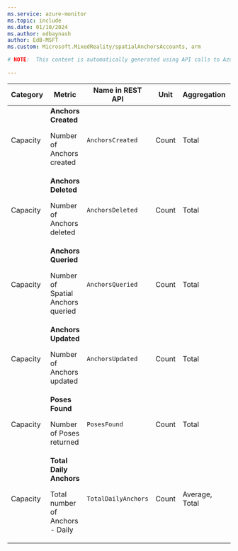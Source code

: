 ```yaml
---
ms.service: azure-monitor
ms.topic: include
ms.date: 01/10/2024
ms.author: edbaynash
author: EdB-MSFT
ms.custom: Microsoft.MixedReality/spatialAnchorsAccounts, arm

# NOTE:  This content is automatically generated using API calls to Azure. Any edits made on these files will be overwritten in the next run of the script. 
 
---
```


  
  
|Category|Metric|Name in REST API|Unit|Aggregation|Dimensions|Time Grains|DS Export|
|---|---|---|---|---|---|---|---|
|Capacity|**Anchors Created**<p><p>Number of Anchors created |`AnchorsCreated` |Count |Total |`DeviceFamily`, `SDKVersion`|PT5M, PT1H, PT12H, P1D |Yes|
|Capacity|**Anchors Deleted**<p><p>Number of Anchors deleted |`AnchorsDeleted` |Count |Total |`DeviceFamily`, `SDKVersion`|PT5M, PT1H, PT12H, P1D |Yes|
|Capacity|**Anchors Queried**<p><p>Number of Spatial Anchors queried |`AnchorsQueried` |Count |Total |`DeviceFamily`, `SDKVersion`|PT5M, PT1H, PT12H, P1D |Yes|
|Capacity|**Anchors Updated**<p><p>Number of Anchors updated |`AnchorsUpdated` |Count |Total |`DeviceFamily`, `SDKVersion`|PT5M, PT1H, PT12H, P1D |Yes|
|Capacity|**Poses Found**<p><p>Number of Poses returned |`PosesFound` |Count |Total |`DeviceFamily`, `SDKVersion`|PT5M, PT1H, PT12H, P1D |Yes|
|Capacity|**Total Daily Anchors**<p><p>Total number of Anchors - Daily |`TotalDailyAnchors` |Count |Average, Total |`DeviceFamily`, `SDKVersion`|P1D |Yes|